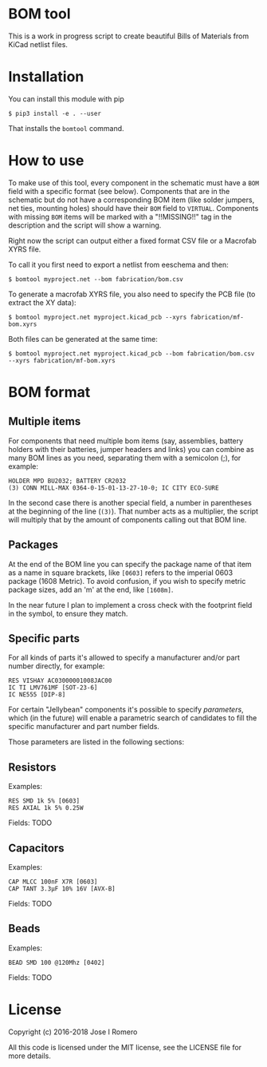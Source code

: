 # BOM tool

This is a work in progress script to create beautiful Bills of
Materials from KiCad netlist files.

# Installation

You can install this module with pip

    $ pip3 install -e . --user
    
That installs the `bomtool` command.

# How to use

To make use of this tool, every component in the schematic must have a
`BOM` field with a specific format (see below). Components that are in
the schematic but do not have a corresponding BOM item (like solder
jumpers, net ties, mounting holes) should have their `BOM` field to
`VIRTUAL`. Components with missing `BOM` items will be marked with a
"!!MISSING!!" tag in the description and the script will show a
warning.

Right now the script can output either a fixed format CSV file or a
Macrofab XYRS file.

To call it you first need to export a netlist from eeschema and then:

    $ bomtool myproject.net --bom fabrication/bom.csv
    
To generate a macrofab XYRS file, you also need to specify the PCB
file (to extract the XY data):

    $ bomtool myproject.net myproject.kicad_pcb --xyrs fabrication/mf-bom.xyrs
    
Both files can be generated at the same time:

    $ bomtool myproject.net myproject.kicad_pcb --bom fabrication/bom.csv --xyrs fabrication/mf-bom.xyrs

# BOM format

## Multiple items

For components that need multiple bom items (say, assemblies, battery
holders with their batteries, jumper headers and links) you can
combine as many BOM lines as you need, separating them with a
semicolon (;), for example:

    HOLDER MPD BU2032; BATTERY CR2032
    (3) CONN MILL-MAX 0364-0-15-01-13-27-10-0; IC CITY ECO-SURE

In the second case there is another special field, a number in
parentheses at the beginning of the line (`(3)`). That number acts as a
multiplier, the script will multiply that by the amount of components
calling out that BOM line.

## Packages

At the end of the BOM line you can specify the package name of that
item as a name in square brackets, like `[0603]` refers to the
imperial 0603 package (1608 Metric). To avoid confusion, if you wish
to specify metric package sizes, add an 'm' at the end, like
`[1608m]`. 

In the near future I plan to implement a cross check with the
footprint field in the symbol, to ensure they match.

## Specific parts

For all kinds of parts it's allowed to specify a manufacturer and/or part
number directly, for example:

    RES VISHAY AC03000001008JAC00
    IC TI LMV761MF [SOT-23-6]
    IC NE555 [DIP-8]
    
For certain "Jellybean" components it's possible to specify
_parameters_, which (in the future) will enable a parametric search of
candidates to fill the specific manufacturer and part number
fields. 

Those parameters are listed in the following sections:

## Resistors

Examples:

    RES SMD 1k 5% [0603]
    RES AXIAL 1k 5% 0.25W

Fields: TODO

## Capacitors

Examples:

    CAP MLCC 100nF X7R [0603]
    CAP TANT 3.3µF 10% 16V [AVX-B]

Fields: TODO

## Beads

Examples:

    BEAD SMD 100 @120Mhz [0402]

Fields: TODO

# License

Copyright (c) 2016-2018 Jose I Romero

All this code is licensed under the MIT license, see the LICENSE file
for more details.
